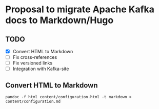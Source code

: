 # Proposal to migrate Apache Kafka docs to Markdown/Hugo

## TODO

- [x] Convert HTML to Markdown
- [ ] Fix cross-references
- [ ] Fix versioned links
- [ ] Integration with Kafka-site

## Convert HTML to Markdown

```shell
pandoc -f html content/configuration.html -t markdown > content/configuration.md
```